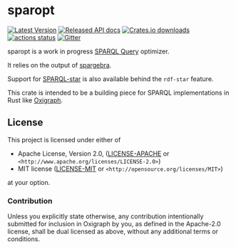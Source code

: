 sparopt
=======

[![Latest Version](https://img.shields.io/crates/v/sparopt.svg)](https://crates.io/crates/sparopt)
[![Released API docs](https://docs.rs/sparopt/badge.svg)](https://docs.rs/sparopt)
[![Crates.io downloads](https://img.shields.io/crates/d/sparopt)](https://crates.io/crates/sparopt)
[![actions status](https://github.com/oxigraph/oxigraph/workflows/build/badge.svg)](https://github.com/oxigraph/oxigraph/actions)
[![Gitter](https://badges.gitter.im/oxigraph/community.svg)](https://gitter.im/oxigraph/community?utm_source=badge&utm_medium=badge&utm_campaign=pr-badge)

sparopt is a work in progress [SPARQL Query](https://www.w3.org/TR/sparql11-query/) optimizer.

It relies on the output of [spargebra](https://crates.io/crates/spargebra).

Support for [SPARQL-star](https://w3c.github.io/rdf-star/cg-spec/2021-12-17.html#sparql-star) is also available behind the `rdf-star` feature.

This crate is intended to be a building piece for SPARQL implementations in Rust like [Oxigraph](https://oxigraph.org).


## License

This project is licensed under either of

* Apache License, Version 2.0, ([LICENSE-APACHE](../LICENSE-APACHE) or
  `<http://www.apache.org/licenses/LICENSE-2.0>`)
* MIT license ([LICENSE-MIT](../LICENSE-MIT) or
  `<http://opensource.org/licenses/MIT>`)

at your option.


### Contribution

Unless you explicitly state otherwise, any contribution intentionally submitted for inclusion in Oxigraph by you, as defined in the Apache-2.0 license, shall be dual licensed as above, without any additional terms or conditions.
